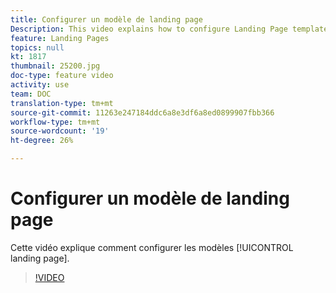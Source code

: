 ```yaml
---
title: Configurer un modèle de landing page
Description: This video explains how to configure Landing Page templates in Adobe Campaign Standard.
feature: Landing Pages
topics: null
kt: 1817
thumbnail: 25200.jpg
doc-type: feature video
activity: use
team: DOC
translation-type: tm+mt
source-git-commit: 11263e247184ddc6a8e3df6a8ed0899907fbb366
workflow-type: tm+mt
source-wordcount: '19'
ht-degree: 26%

---
```


# Configurer un modèle de landing page 

Cette vidéo explique comment configurer les modèles [!UICONTROL landing page].

>[!VIDEO](https://video.tv.adobe.com/v/25200/?quality=12)
